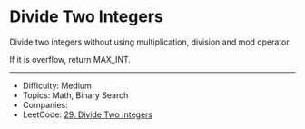 # Divide Two Integers

Divide two integers without using multiplication, division and mod operator.

If it is overflow, return MAX_INT.

---

* Difficulty: Medium
* Topics: Math, Binary Search
* Companies: 
* LeetCode: [29. Divide Two Integers](https://leetcode.com/problems/divide-two-integers/description/)
